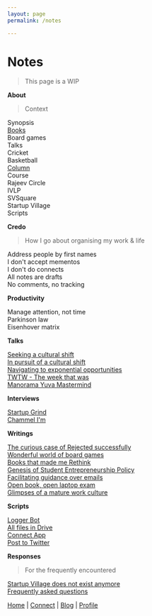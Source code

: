 ```yaml
---
layout: page
permalink: /notes

---
```


# Notes

> This page is a WIP

**About**

> Context

Synopsis <br>
[Books](https://medium.com/@sijokuruvilla/books-e3696a310a12) <br>
Board games <br>
Talks <br>
Cricket <br>
Basketball <br>
[Column](https://notes.sijokuruvilla.in/number-column-maatrbhuumi)<br>
Course <br>
Rajeev Circle <br>
IVLP <br>
SVSquare <br>
Startup Village <br>
Scripts <br>

**Credo**

> How I go about organising my work & life

Address people by first names <br>
I don't accept mementos <br>
I don't do connects <br>
All notes are drafts <br>
No comments, no tracking <br>

**Productivity**

Manage attention, not time <br>
Parkinson law <br>
Eisenhover matrix <br>

**Talks**

[Seeking a cultural shift](https://www.youtube.com/watch?v=lZIc0ygfsJ0)<br>
[In pursuit of a cultural shift](https://www.youtube.com/watch?v=N4gYz51OYAs)<br>
[Navigating to exponential opportunities](https://www.youtube.com/watch?v=gIR2T1LAZjs)<br>
[TWTW - The week that was](https://www.youtube.com/watch?v=UD64fm8LPDk)<br>
[Manorama Yuva Mastermind](https://www.youtube.com/watch?v=XZKL2JGNM3M)<br>

**Interviews**

[Startup Grind](https://www.youtube.com/watch?v=jMv5LJzaRKU)<br>
[Chammel I'm](https://www.youtube.com/watch?v=l5dQ9MMs0Ss) <br>

**Writings**

[The curious case of Rejected successfully](https://medium.com/@sijokuruvilla/the-curious-case-of-rejected-successfully-399c9cd0599e) <br>
[Wonderful world of board games](https://medium.com/@sijokuruvilla/wonderful-world-of-strategy-board-games-4227a40626df)<br>
[Books that made me Rethink](https://notes.sijokuruvilla.in/books-that-made-me-rethink)<br>
[Genesis of Student Entrepreneurship Policy](https://medium.com/@sijokuruvilla/genesis-of-sep-6453d840c086)<br>
[Facilitating guidance over emails](https://medium.com/@sijokuruvilla/wetech-qualcomm-scholarship-65a85e8e3ab0)<br>
[Open book, open laptop exam](https://notes.sijokuruvilla.in/number-ent101-end-term-exam)<br>
[Glimpses of a mature work culture](https://notes.sijokuruvilla.in/glimpses-of-a-mature-work-culture)<br>

**Scripts**

[Logger Bot](https://notes.sijokuruvilla.in/telegram-logger-bot)<br>
[All files in Drive](https://notes.sijokuruvilla.in/script-all-files-in-drive)<br>
[Connect App](https://notes.sijokuruvilla.in/script-connect-app)<br>
[Post to Twitter](https://notes.sijokuruvilla.in/script-post-to-twitter)<br>

**Responses**

> For the frequently encountered

[Startup Village does not exist anymore](https://medium.com/@sijokuruvilla/i-receive-several-queries-related-to-startup-village-3383e324a346)<br>
[Frequently asked questions](https://www.sijokuruvilla.in/faq)<br>

[Home](https://www.sijokuruvilla.in/) \| [Connect](https://www.sijokuruvilla.in/connect) \| [Blog](http://notes.sijokuruvilla.in/)  \| [Profile](https://www.sijokuruvilla.in/profile)


<!--

Know
Connect 

Connect
Now
About
 
Writings
Columns
Rethink

Books
Boardgames
Productivity

Talks
Media
Work

Index

* About me
* What am I upto now
* Best way to reach me

Credo

* I still receive queries from Startup Village
* I don't accept mementos
* I don't read newspapers

Articles

* Articles
* Rethink manifesto
* Personal credo

-->